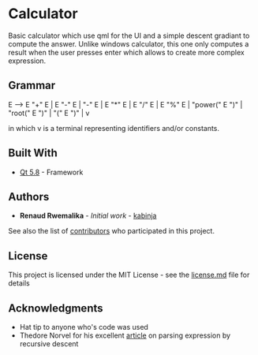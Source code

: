 # Calculator

Basic calculator which use qml for the UI and a simple descent gradiant to compute the answer. Unlike windows calculator, this one only computes a result when the user presses enter which allows to create more complex expression.

## Grammar

E --> E "+" E
    | E "-" E
    | "-" E
    | E "*" E
    | E "/" E
    | E "%" E
    | "power(" E ")"
    | "root(" E ")"
    | "(" E ")"
    | v

in which  v  is a terminal representing identifiers and/or constants.

## Built With

* [Qt 5.8](https://www.qt.io/qt5-8/) - Framework

## Authors

* **Renaud Rwemalika** - *Initial work* - [kabinja](https://github.com/kabinja)

See also the list of [contributors](https://github.com/kabinja/calculator/contributors) who participated in this project.

## License

This project is licensed under the MIT License - see the [license.md](license.md) file for details

## Acknowledgments

* Hat tip to anyone who's code was used
* Thedore Norvel for his excellent [article](http://www.engr.mun.ca/~theo/Misc/exp_parsing.htm) on parsing expression by recursive descent
